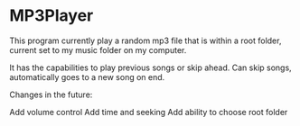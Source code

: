 MP3Player
=========

This program currently play a random mp3 file that is within a root folder, current set to my music folder on my computer.

It has the capabilities to play previous songs or skip ahead. Can skip songs, automatically goes to a new song on end.

Changes in the future:

Add volume control
Add time and seeking
Add ability to choose root folder
